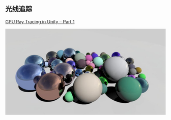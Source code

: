 ## 光线追踪

[GPU Ray Tracing in Unity – Part 1][i1]

<img src="img/sample.jpg">


[i1]: http://blog.three-eyed-games.com/2018/05/03/gpu-ray-tracing-in-unity-part-1/